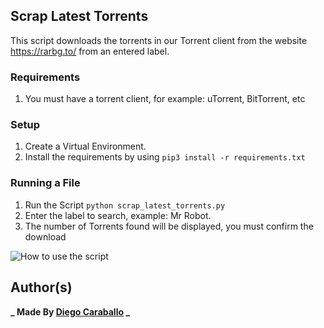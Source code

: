 ## Scrap Latest Torrents

This script downloads the torrents in our Torrent client from the website https://rarbg.to/ from an entered label.

### Requirements

1.  You must have a torrent client, for example: uTorrent, BitTorrent, etc

### Setup

1.  Create a Virtual Environment.
2.  Install the requirements by using  `pip3 install -r requirements.txt`

### Running a File

1.  Run the Script  `python scrap_latest_torrents.py`
2.  Enter the label to search, example: Mr Robot.
3.  The number of Torrents found will be displayed, you must confirm the download

![How to use the script](https://i.ibb.co/PD3sPLf/Scrap-Latest-Torrents.png)

## Author(s)

**_ Made By [Diego Caraballo](https://github.com/DiegoCaraballo) _**